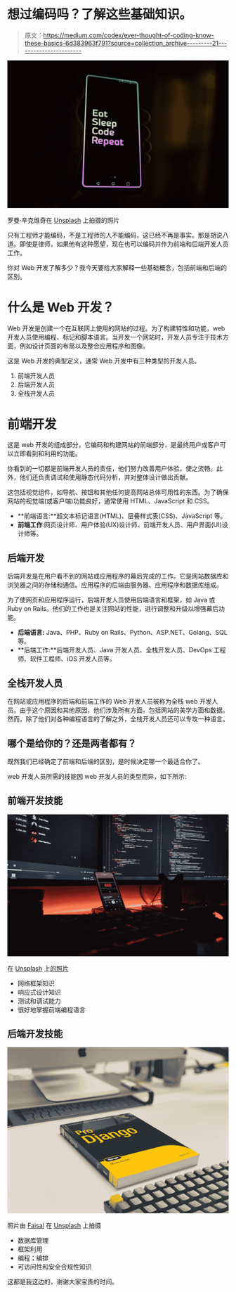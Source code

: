 # 想过编码吗？了解这些基础知识。

> 原文：<https://medium.com/codex/ever-thought-of-coding-know-these-basics-6d383963f791?source=collection_archive---------21----------------------->

![](img/2827252300e947f301a9a9aca524b5b6.png)

罗曼·辛克维奇在 [Unsplash](https://unsplash.com?utm_source=medium&utm_medium=referral) 上拍摄的照片

只有工程师才能编码，不是工程师的人不能编码，这已经不再是事实。那是胡说八道。即使是律师，如果他有这种愿望，现在也可以编码并作为前端和后端开发人员工作。

你对 Web 开发了解多少？我今天要给大家解释一些基础概念，包括前端和后端的区别。

# 什么是 Web 开发？

Web 开发是创建一个在互联网上使用的网站的过程。为了构建特性和功能，web 开发人员使用编程、标记和脚本语言。当开发一个网站时，开发人员专注于技术方面，例如设计页面的布局以及整合应用程序和图像。

这是 Web 开发的典型定义，通常 Web 开发中有三种类型的开发人员。

1.  前端开发人员
2.  后端开发人员
3.  全栈开发人员

# 前端开发

这是 web 开发的组成部分，它编码和构建网站的前端部分，是最终用户或客户可以立即看到和利用的功能。

你看到的一切都是前端开发人员的责任，他们努力改善用户体验，使之流畅。此外，他们还负责调试和使用静态代码分析，并对整体设计做出贡献。

这包括视觉组件，如导航、按钮和其他任何提高网站总体可用性的东西。为了确保网站的视觉端(或客户端)功能良好，通常使用 HTML、JavaScript 和 CSS。

*   **前端语言:**超文本标记语言(HTML)、层叠样式表(CSS)、JavaScript 等。
*   **前端工作**:网页设计师、用户体验(UX)设计师、前端开发人员、用户界面(UI)设计师等。

## 后端开发

后端开发是在用户看不到的网站或应用程序的幕后完成的工作。它是网站数据库和浏览器之间的存储和通信。应用程序的后端由服务器、应用程序和数据库组成。

为了使网页和应用程序运行，后端开发人员使用后端语言和框架，如 Java 或 Ruby on Rails。他们的工作也是关注网站的性能，进行调整和升级以增强幕后功能。

*   **后端语言:** Java、PHP、Ruby on Rails、Python、ASP.NET、Golang、SQL 等。
*   **后端工作:**后端开发人员、Java 开发人员、全栈开发人员、DevOps 工程师、软件工程师、iOS 开发人员等。

## 全栈开发人员

在网站或应用程序的后端和前端工作的 Web 开发人员被称为全栈 web 开发人员。由于这个原因和其他原因，他们涉及所有方面，包括网站的美学方面和数据。然而，除了他们对各种编程语言的了解之外，全栈开发人员还可以专攻一种语言。

## 哪个是给你的？还是两者都有？

既然我们已经确定了前端和后端的区别，是时候决定哪一个最适合你了。

web 开发人员所需的技能因 web 开发人员的类型而异，如下所示:

## 前端开发技能

![](img/c2bd344fbf09644923ffa3bb624b8468.png)

在 [Unsplash](https://unsplash.com?utm_source=medium&utm_medium=referral) 上[的照片](https://unsplash.com/@ffstop?utm_source=medium&utm_medium=referral)

*   网络框架知识
*   响应式设计知识
*   测试和调试能力
*   很好地掌握前端编程语言

## 后端开发技能

![](img/bff195d96b1c7dca8cc0318343285b89.png)

照片由 [Faisal](https://unsplash.com/@faisaldada?utm_source=medium&utm_medium=referral) 在 [Unsplash](https://unsplash.com?utm_source=medium&utm_medium=referral) 上拍摄

*   数据库管理
*   框架利用
*   编程；编排
*   可访问性和安全合规性知识

这都是我这边的，谢谢大家宝贵的时间。
